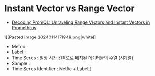 # Instant Vector vs Range Vector

* [Decoding PromQL: Unraveling Range Vectors and Instant Vectors in Prometheus](https://medium.com/@ahmed.s.farag96/decoding-promql-unraveling-range-vectors-and-instant-vectors-in-prometheus-c1390f650e5c)

![[Pasted image 20240114171848.png|white]] 
* Metric : 
* Label : 
* Time Series : 일정 시간 간격으로 배치된 데이터들의 수열 (시계열)
* Sample : 
* Time Series Identifier : Metfic + Label[]
